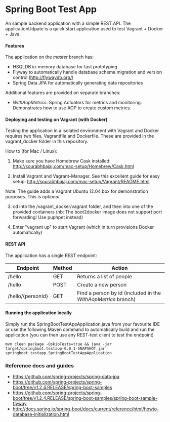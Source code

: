 # Spring Boot Test App
An sample backend application with a simple REST API. The applicationUdpate is a quick start application used to test
Vagrant + Docker + Java.

#### Features
The application on the *master* branch has:
- HSQLDB in-memory database for fast prototyping
- Flyway to automatically handle database schema migration and version control (http://flywaydb.org/)
- Spring Data JPA for automatically generating data repositories

Additional features are provided on separate branches:

- *WithAopMetrics*: Spring Actuators for metrics and monitoring. Demonstrates how to use AOP to create custom metrics.

#### Deploying and testing on Vagrant (with Docker)

Testing the application in a isolated environment with Vagrant and Docker requires two files, Vagrantfile and Dockerfile. 
These are provided in the vagrant_docker folder in this repository.

How to (for Mac / Linux):

1. Make sure you have Homebrew Cask installed:
http://sourabhbajaj.com/mac-setup/Homebrew/Cask.html

2. Install Vagrant and Vagrant-Manager. See this excellent guide for easy setup:
http://sourabhbajaj.com/mac-setup/Vagrant/README.html

Note: The guide adds a Vagrant Ubuntu 12.04 box for demonstration purposes. This is *optional*.

3. cd into the /vagrant_docker/vagrant folder, and then into one of the provided containers
(nb: The boot2docker image does not support port forwarding! Use puphpet instead)

4. Enter "vagrant up" to start Vagrant (which in turn provisions Docker automatically)


#### REST API

The application has a single REST endpoint:

Endpoint | Method | Action 
-------- | ------ | ------
/hello | GET | Returns a list of people
/hello | POST | Create a new person
/hello/{personId} | GET | Find a person by id (included in the *WithAopMetrics* branch)

#### Running the application locally

Simply run the SpringBootTestAppApplication.java from your favourite IDE or use the following Maven command to automatically build 
and run the application (you can then use any REST-test client to test the endpoint)

```shell
mvn clean package -DskipTests=true && java -jar target/springboot.testapp-0.0.1-SNAPSHOT.jar springboot.testapp.SpringBootTestAppApplication
```

### Reference docs and guides
- https://github.com/spring-projects/spring-data-jpa
- https://github.com/spring-projects/spring-boot/tree/v1.2.4.RELEASE/spring-boot-samples
- https://github.com/spring-projects/spring-boot/tree/v1.2.4.RELEASE/spring-boot-samples/spring-boot-sample-flyway
- http://docs.spring.io/spring-boot/docs/current/reference/html/howto-database-initialization.html